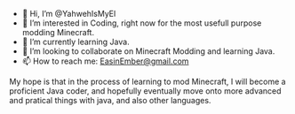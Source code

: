 - 👋 Hi, I’m @YahwehIsMyEl
- 👀 I’m interested in Coding, right now for the most usefull purpose modding Minecraft.
- 🌱 I’m currently learning Java.
- 💞️ I’m looking to collaborate on Minecraft Modding and learning Java.
- 📫 How to reach me: EasinEmber@gmail.com

My hope is that in the process of learning to mod Minecraft, I will become a proficient Java coder, and hopefully eventually move onto more advanced and pratical
things with java, and also other languages.
